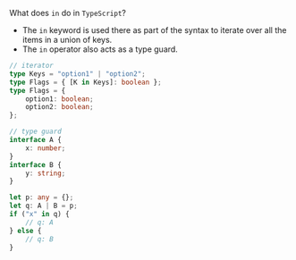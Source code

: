 What does `in` do in `TypeScript`?

-   The `in` keyword is used there as part of the syntax to iterate over all the items in a union of keys.
-   The `in` operator also acts as a type guard.

```ts
// iterator
type Keys = "option1" | "option2";
type Flags = { [K in Keys]: boolean };
type Flags = {
    option1: boolean;
    option2: boolean;
};
```

```ts
// type guard
interface A {
    x: number;
}
interface B {
    y: string;
}

let p: any = {};
let q: A | B = p;
if ("x" in q) {
    // q: A
} else {
    // q: B
}
```
